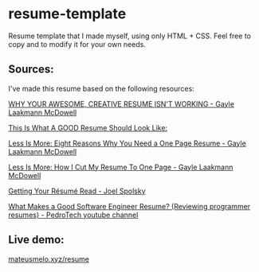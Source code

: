 # resume-template
Resume template that I made myself, using only HTML + CSS. Feel free to copy and to modify it for your own needs.

## Sources:
I've made this resume based on the following resources:

[WHY YOUR AWESOME, CREATIVE RESUME ISN'T WORKING - Gayle Laakmann McDowell](https://www.gayle.com/blog/2012/08/01/why-your-awesome-creative-resume-isnt-working)

[This Is What A GOOD Resume Should Look Like:](https://www.careercup.com/resume)

[Less Is More: Eight Reasons Why You Need a One Page Resume - Gayle Laakmann McDowell](https://web.archive.org/web/20160416103116/http://blog.careercup.com/2011/01/eight-reasons-why-you-need-a-one-page-resume/)

[Less Is More: How I Cut My Resume To One Page - Gayle Laakmann McDowell](https://web.archive.org/web/20160416103123/http://blog.careercup.com/2011/01/less-is-more-how-i-cut-my-resume-to-one-page/)

[Getting Your Résumé Read - Joel Spolsky](https://www.joelonsoftware.com/2004/01/26/getting-your-resume-read/)

[What Makes a Good Software Engineer Resume? (Reviewing programmer resumes) - PedroTech youtube channel](https://www.youtube.com/watch?v=DKG8alY2R34)

## Live demo:
[mateusmelo.xyz/resume](https://mateusmelo.xyz/resume)

